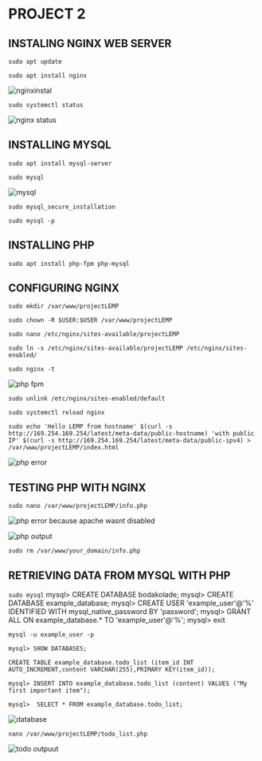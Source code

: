 # **PROJECT 2**
## INSTALING NGINX WEB SERVER
`sudo apt update`

`sudo apt install nginx`

![nginxinstal](./images/nginx%20install.png)

`sudo systemctl status`

![nginx status](./images/nginx%20status.png)

## INSTALLING MYSQL
`sudo apt install mysql-server`

`sudo mysql`

![mysql](./images/mysql%20install.png)

`sudo mysql_secure_installation`

`sudo mysql -p`

## INSTALLING PHP
`sudo apt install php-fpm php-mysql`

## CONFIGURING NGINX
`sudo mkdir /var/www/projectLEMP`

`sudo chown -R $USER:$USER /var/www/projectLEMP`

`sudo nano /etc/nginx/sites-available/projectLEMP`

`sudo ln -s /etc/nginx/sites-available/projectLEMP /etc/nginx/sites-enabled/`

`sudo nginx -t`

![php fpm](./images/php%20fpm.png)

`sudo unlink /etc/nginx/sites-enabled/default`

`sudo systemctl reload nginx`

`sudo echo 'Hello LEMP from hostname' $(curl -s http://169.254.169.254/latest/meta-data/public-hostname) 'with public IP' $(curl -s http://169.254.169.254/latest/meta-data/public-ipv4) > /var/www/projectLEMP/index.html`

![php error](./images/php%20error.png)

## TESTING PHP WITH NGINX
`sudo nano /var/www/projectLEMP/info.php`

![php error](./images/php%20error.png) because apache wasnt disabled

![php output](./images/php%20output.png)

`sudo rm /var/www/your_domain/info.php`

## RETRIEVING DATA FROM MYSQL WITH PHP
`sudo mysql`
mysql> CREATE DATABASE bodakolade;
mysql> CREATE DATABASE example_database;
mysql>  CREATE USER 'example_user'@'%' IDENTIFIED WITH mysql_native_password BY 'password';
mysql> GRANT ALL ON example_database.* TO 'example_user'@'%';
mysql> exit

`mysql -u example_user -p`

`mysql> SHOW DATABASES;`

`CREATE TABLE example_database.todo_list (item_id INT AUTO_INCREMENT,content VARCHAR(255),PRIMARY KEY(item_id));`

`mysql> INSERT INTO example_database.todo_list (content) VALUES ("My first important item");`

`mysql>  SELECT * FROM example_database.todo_list;`

![database](./images/database%20show.png)

`nano /var/www/projectLEMP/todo_list.php`

![todo outpuut](./images/todolist.png)
